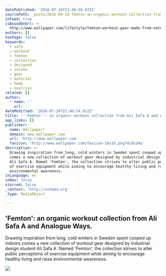 ```yaml
---
datePublished: '2016-07-16T21:46:56.833Z'
sourcePath: _posts/2016-04-16-femton-an-organic-workout-collection-from-ali-safa-a-and.md
inFeed: true
isBasedOnUrl: >-
  http://www.wallpaper.com/lifestyle/femton-workout-gear-made-from-natural-materials-analogue-ways
authors: []
hasPage: false
keywords:
  - safa
  - workout
  - femton
  - collection
  - designed
  - salone
  - gear
  - material
  - hemp
  - exercise
related: []
author:
  - name: ''
    url: ''
dateModified: '2016-07-16T21:46:54.912Z'
title: '''Femton'': an organic workout collection from Ali Safa A and Analogue Ways.'
app_links: []
publisher:
  name: Wallpaper*
  domain: www.wallpaper.com
  url: 'http://www.wallpaper.com'
  favicon: 'http://www.wallpaper.com/favicon-16x16.png?4c9cd4a'
description: >-
  Drawing inspiration from long, cold winters in Sweden spent cooped up indoors
  comes a new collection of workout gear designed by industrial design student
  Ali Safa A. Named 'Femton', the collection strives to alter public perceptions
  of exercise equipment while aiming to encourage healthy living and raise
  environmental awareness.
inLanguage: en
inNav: false
starred: false
_context: 'http://schema.org'
_type: MediaObject

---
```

<article style=""><h1>'Femton': an organic workout collection from Ali Safa A and Analogue Ways.</h1><p>Drawing inspiration from long, cold winters in Sweden spent cooped up indoors comes a new collection of workout gear designed by industrial design student Ali Safa A. Named 'Femton', the collection strives to alter public perceptions of exercise equipment while aiming to encourage healthy living and raise environmental awareness.</p><img src="https://s3-us-west-2.amazonaws.com/the-grid-img/p/4a4f0a5732704ffa02391e60262502ab574155ef.jpg" /></article>